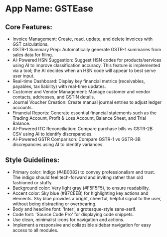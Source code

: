 # **App Name**: GSTEase

## Core Features:

- Invoice Management: Create, read, update, and delete invoices with GST calculations.
- GSTR-1 Summary Prep: Automatically generate GSTR-1 summaries from sales data for filing.
- AI-Powered HSN Suggestion: Suggest HSN codes for products/services using AI to improve classification accuracy. This feature is implemented via a tool; the AI decides when an HSN code will appear to best serve user input.
- Real-time Dashboard: Display key financial metrics (receivables, payables, tax liability) with real-time updates.
- Customer and Vendor Management: Manage customer and vendor contacts, addresses, and GSTIN details.
- Journal Voucher Creation: Create manual journal entries to adjust ledger accounts.
- Financial Reports: Generate essential financial statements such as the Trading Account, Profit & Loss Account, Balance Sheet, and Trial Balance.
- AI-Powered ITC Reconciliation: Compare purchase bills vs GSTR-2B CSV using AI to identify discrepancies.
- AI-Powered GSTR Comparison: Compare GSTR-1 vs GSTR-3B discrepancies using AI to identify variances.

## Style Guidelines:

- Primary color: Indigo (#4B0082) to convey professionalism and trust. The indigo should feel tech-forward and inviting rather than old fashioned or stuffy.
- Background color: Very light gray (#F5F5F5), to ensure readability.
- Accent color: Sky blue (#87CEEB) for highlighting key actions and elements. Sky blue provides a bright, cheerful, helpful signal to the user, without being distracting or overbearing.
- Body and headline font: 'Inter', a grotesque-style sans-serif.
- Code font: 'Source Code Pro' for displaying code snippets.
- Use clean, minimalist icons for navigation and actions.
- Implement a responsive and collapsible sidebar navigation for easy access to all modules.